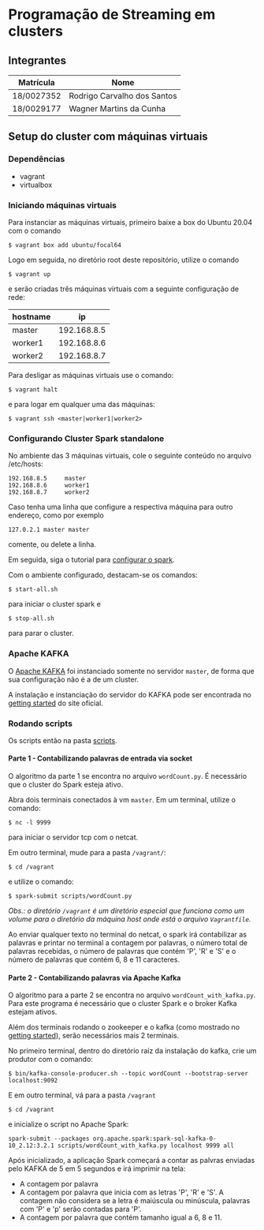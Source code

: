 # Programação de Streaming em clusters

## Integrantes

|Matrícula|Nome|
|---------|----|
|18/0027352|Rodrigo Carvalho dos Santos
|18/0029177|Wagner Martins da Cunha

## Setup do cluster com máquinas virtuais

### Dependências

- vagrant
- virtualbox

### Iniciando máquinas virtuais

Para instanciar as máquinas virtuais, primeiro baixe a box do Ubuntu 20.04 com o comando

```shell
$ vagrant box add ubuntu/focal64
```

Logo em seguida, no diretório root deste repositório, utilize o comando

```shell
$ vagrant up
```

e serão criadas três máquinas virtuais com a seguinte configuração de rede:

|hostname|ip|
|--------|--|
|master|192.168.8.5|
|worker1|192.168.8.6|
|worker2|192.168.8.7|

Para desligar as máquinas virtuais use o comando:

```shell
$ vagrant halt
```

e para logar em qualquer uma das máquinas:


```shell
$ vagrant ssh <master|worker1|worker2>
```

### Configurando Cluster Spark standalone

No ambiente das 3 máquinas virtuais, cole o seguinte conteúdo no arquivo /etc/hosts:

```
192.168.8.5     master
192.168.8.6     worker1
192.168.8.7     worker2
```

Caso tenha uma linha que configure a respectiva máquina para outro endereço, como por exemplo

```
127.0.2.1 master master
```

comente, ou delete a linha.

Em seguida, siga o tutorial para [configurar o spark](https://towardsdatascience.com/setting-up-apache-spark-in-standalone-mode-81efb78c2b52).

Com o ambiente configurado, destacam-se os comandos:

```shell
$ start-all.sh
```
para iniciar o cluster spark e

```shell
$ stop-all.sh
```

para parar o cluster.

### Apache KAFKA

O [Apache KAFKA](https://kafka.apache.org/) foi instanciado somente no servidor `master`, de forma que sua configuração não é a de um cluster.

A instalação e instanciação do servidor do KAFKA pode ser encontrada no [getting started](https://kafka.apache.org/quickstart) do site oficial.

### Rodando scripts

Os scripts então na pasta [scripts](./scripts/).

#### Parte 1 - Contabilizando palavras de entrada via socket

O algoritmo da parte 1 se encontra no arquivo `wordCount.py`. É necessário que o cluster do Spark esteja ativo.

Abra dois terminais conectados à vm `master`. Em um terminal, utilize o comando:

```shell
$ nc -l 9999
```
para iniciar o servidor tcp com o netcat.

Em outro terminal, mude para a pasta `/vagrant/`:

```shell
$ cd /vagrant
```

e utilize o comando:

```shell
$ spark-submit scripts/wordCount.py
```

_Obs.: o diretório `/vagrant` é um diretório especial que funciona como um volume para o diretório da máquina host onde está o arquivo `Vagrantfile`._

Ao enviar qualquer texto no terminal do netcat, o spark irá contabilizar as palavras e printar no terminal a contagem por palavras, o número total de palavras recebidas, o número de palavras que contém 'P', 'R' e 'S' e o número de palavras que contém 6, 8 e 11 caracteres. 

#### Parte 2 - Contabilizando palavras via Apache Kafka

O algoritmo para a parte 2 se encontra no arquivo `wordCount_with_kafka.py`. Para este programa é necessário que o cluster Spark e o broker Kafka estejam ativos.

Além dos terminais rodando o zookeeper e o kafka (como mostrado no [getting started](https://kafka.apache.org/quickstart)), serão necessários mais 2 terminais.

No primeiro terminal, dentro do diretório raíz da instalação do kafka, crie um produtor com o comando:

```shell
$ bin/kafka-console-producer.sh --topic wordCount --bootstrap-server localhost:9092
```

E em outro terminal, vá para a pasta `/vagrant`

```shell
$ cd /vagrant
```

e inicialize o script no Apache Spark:

```shell
spark-submit --packages org.apache.spark:spark-sql-kafka-0-10_2.12:3.2.1 scripts/wordCount_with_kafka.py localhost 9999 all
```

Após inicializado, a aplicação Spark começará a contar as palvras enviadas pelo KAFKA de 5 em 5 segundos e irá imprimir na tela:

- A contagem por palavra
- A contagem por palavra que inicia com as letras 'P', 'R' e 'S'. A contagem não considera se a letra é maiúscula ou minúscula, palavras com 'P' e 'p' serão contadas para 'P'.
- A contagem por palavra que contém tamanho igual a 6, 8 e 11.

